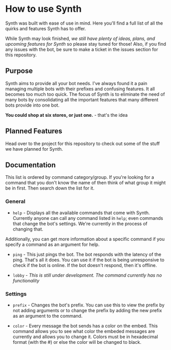 # How to use Synth

Synth was built with ease of use in mind. Here you'll find a full list of all the quirks and features Synth has to offer.

While Synth may look finished, *we still have plenty of ideas, plans, and upcoming features for Synth* so please stay tuned for those! Also, if you find any issues with the bot, be sure to make a ticket in the issues section for this repository.

## Purpose

Synth aims to provide all your bot needs. I've always found it a pain managing multiple bots with their prefixes and confusing features. It all becomes too much too quick. The focus of Synth is to eliminate the need of many bots by consolidating all the important features that many different bots provide into one bot.

**You could shop at six stores, or just one.** - that's the idea

## Planned Features

Head over to the project for this repository to check out some of the stuff we have planned for Synth.

## Documentation

This list is ordered by command category/group. If you're looking for a command that you don't know the name of then think of what group it might be in first. Then search down the list for it.

### General

* `help` - Displays all the available commands that come with Synth. Currently anyone can call any command listed in `help`; even commands that change the bot's settings. We're currently in the process of changing that.

Additionally, you can get more information about a specific command if you specify a command as an argument for help.

* `ping` - This just pings the bot. The bot responds with the latency of the ping. That's all it does. You can use it if the bot is being unresponsive to check if the bot is online. If the bot doesn't respond, then it's offline.

* `lobby` - *This is still under development. The command currently has no functionality* 

### Settings

* `prefix` - Changes the bot's prefix. You can use this to view the prefix by not adding arguments or to change the prefix by adding the new prefix as an argument to the command.

* `color` - Every message the bot sends has a color on the embed. This command allows you to see what color the embeded messages are currently and allows you to change it. Colors must be in hexadecimal format (with the #) or else the color will be changed to black.
